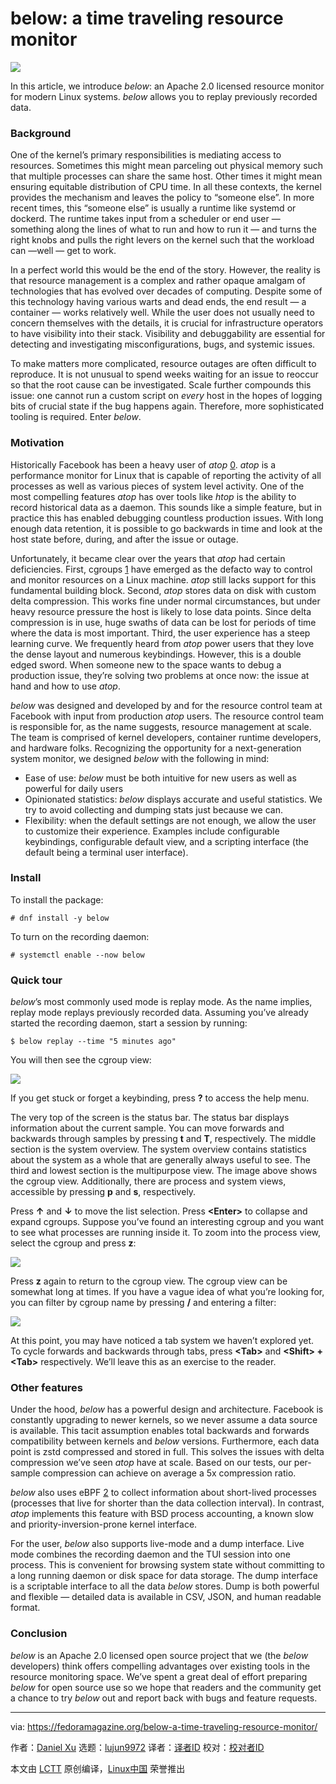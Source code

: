 [#]: subject: "below: a time traveling resource monitor"
[#]: via: "https://fedoramagazine.org/below-a-time-traveling-resource-monitor/"
[#]: author: "Daniel Xu https://fedoramagazine.org/author/dxuu/"
[#]: collector: "lujun9972"
[#]: translator: " "
[#]: reviewer: " "
[#]: publisher: " "
[#]: url: " "

below: a time traveling resource monitor
======

![][1]

In this article, we introduce _below_: an Apache 2.0 licensed resource monitor for modern Linux systems. _below_ allows you to replay previously recorded data.

### Background

One of the kernel’s primary responsibilities is mediating access to resources. Sometimes this might mean parceling out physical memory such that multiple processes can share the same host. Other times it might mean ensuring equitable distribution of CPU time. In all these contexts, the kernel provides the mechanism and leaves the policy to “someone else”. In more recent times, this “someone else” is usually a runtime like systemd or dockerd. The runtime takes input from a scheduler or end user — something along the lines of what to run and how to run it — and turns the right knobs and pulls the right levers on the kernel such that the workload can —well — get to work.

In a perfect world this would be the end of the story. However, the reality is that resource management is a complex and rather opaque amalgam of technologies that has evolved over decades of computing. Despite some of this technology having various warts and dead ends, the end result — a container — works relatively well. While the user does not usually need to concern themselves with the details, it is crucial for infrastructure operators to have visibility into their stack. Visibility and debuggability are essential for detecting and investigating misconfigurations, bugs, and systemic issues.

To make matters more complicated, resource outages are often difficult to reproduce. It is not unusual to spend weeks waiting for an issue to reoccur so that the root cause can be investigated. Scale further compounds this issue: one cannot run a custom script on _every_ host in the hopes of logging bits of crucial state if the bug happens again. Therefore, more sophisticated tooling is required. Enter _below_.

### Motivation

Historically Facebook has been a heavy user of _atop_ [0]. _atop_ is a performance monitor for Linux that is capable of reporting the activity of all processes as well as various pieces of system level activity. One of the most compelling features _atop_ has over tools like _htop_ is the ability to record historical data as a daemon. This sounds like a simple feature, but in practice this has enabled debugging countless production issues. With long enough data retention, it is possible to go backwards in time and look at the host state before, during, and after the issue or outage.

Unfortunately, it became clear over the years that _atop_ had certain deficiencies. First, cgroups [1] have emerged as the defacto way to control and monitor resources on a Linux machine. _atop_ still lacks support for this fundamental building block. Second, _atop_ stores data on disk with custom delta compression. This works fine under normal circumstances, but under heavy resource pressure the host is likely to lose data points. Since delta compression is in use, huge swaths of data can be lost for periods of time where the data is most important. Third, the user experience has a steep learning curve. We frequently heard from _atop_ power users that they love the dense layout and numerous keybindings. However, this is a double edged sword. When someone new to the space wants to debug a production issue, they’re solving two problems at once now: the issue at hand and how to use _atop_.

_below_ was designed and developed by and for the resource control team at Facebook with input from production _atop_ users. The resource control team is responsible for, as the name suggests, resource management at scale. The team is comprised of kernel developers, container runtime developers, and hardware folks. Recognizing the opportunity for a next-generation system monitor, we designed _below_ with the following in mind:

  * Ease of use: _below_ must be both intuitive for new users as well as powerful for daily users
  * Opinionated statistics: _below_ displays accurate and useful statistics. We try to avoid collecting and dumping stats just because we can.
  * Flexibility: when the default settings are not enough, we allow the user to customize their experience. Examples include configurable keybindings, configurable default view, and a scripting interface (the default being a terminal user interface).



### Install

To install the package:

```
# dnf install -y below
```

To turn on the recording daemon:

```
# systemctl enable --now below
```

### Quick tour

_below_’s most commonly used mode is replay mode. As the name implies, replay mode replays previously recorded data. Assuming you’ve already started the recording daemon, start a session by running:

```
$ below replay --time "5 minutes ago"
```

You will then see the cgroup view:

![][2]

If you get stuck or forget a keybinding, press **?** to access the help menu.

The very top of the screen is the status bar. The status bar displays information about the current sample. You can move forwards and backwards through samples by pressing **t** and **T**, respectively. The middle section is the system overview. The system overview contains statistics about the system as a whole that are generally always useful to see. The third and lowest section is the multipurpose view. The image above shows the cgroup view. Additionally, there are process and system views, accessible by pressing **p** and **s**, respectively.

Press **↑** and **↓** to move the list selection. Press **&lt;Enter&gt;** to collapse and expand cgroups. Suppose you’ve found an interesting cgroup and you want to see what processes are running inside it. To zoom into the process view, select the cgroup and press **z**:

![][3]

Press **z** again to return to the cgroup view. The cgroup view can be somewhat long at times. If you have a vague idea of what you’re looking for, you can filter by cgroup name by pressing **/** and entering a filter:

![][4]

At this point, you may have noticed a tab system we haven’t explored yet. To cycle forwards and backwards through tabs, press **&lt;Tab&gt;** and **&lt;Shift&gt; \+ &lt;Tab&gt;** respectively. We’ll leave this as an exercise to the reader.

### Other features

Under the hood, _below_ has a powerful design and architecture. Facebook is constantly upgrading to newer kernels, so we never assume a data source is available. This tacit assumption enables total backwards and forwards compatibility between kernels and _below_ versions. Furthermore, each data point is zstd compressed and stored in full. This solves the issues with delta compression we’ve seen _atop_ have at scale. Based on our tests, our per-sample compression can achieve on average a 5x compression ratio.

_below_ also uses eBPF [2] to collect information about short-lived processes (processes that live for shorter than the data collection interval). In contrast, _atop_ implements this feature with BSD process accounting, a known slow and priority-inversion-prone kernel interface.

For the user, _below_ also supports live-mode and a dump interface. Live mode combines the recording daemon and the TUI session into one process. This is convenient for browsing system state without committing to a long running daemon or disk space for data storage. The dump interface is a scriptable interface to all the data _below_ stores. Dump is both powerful and flexible — detailed data is available in CSV, JSON, and human readable format.

### Conclusion

_below_ is an Apache 2.0 licensed open source project that we (the _below_ developers) think offers compelling advantages over existing tools in the resource monitoring space. We’ve spent a great deal of effort preparing _below_ for open source use so we hope that readers and the community get a chance to try _below_ out and report back with bugs and feature requests.

[0]: <https://www.atoptool.nl/>
[1]: <https://en.wikipedia.org/wiki/Cgroups>
[2]: <https://ebpf.io/>

--------------------------------------------------------------------------------

via: https://fedoramagazine.org/below-a-time-traveling-resource-monitor/

作者：[Daniel Xu][a]
选题：[lujun9972][b]
译者：[译者ID](https://github.com/译者ID)
校对：[校对者ID](https://github.com/校对者ID)

本文由 [LCTT](https://github.com/LCTT/TranslateProject) 原创编译，[Linux中国](https://linux.cn/) 荣誉推出

[a]: https://fedoramagazine.org/author/dxuu/
[b]: https://github.com/lujun9972
[1]: https://fedoramagazine.org/wp-content/uploads/2021/08/below_resource_monitor-816x345.jpg
[2]: https://fedoramagazine.org/wp-content/uploads/2021/08/image-1024x800.png
[3]: https://fedoramagazine.org/wp-content/uploads/2021/08/image-1-1024x800.png
[4]: https://fedoramagazine.org/wp-content/uploads/2021/08/image-2-1024x800.png
